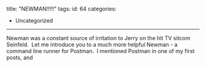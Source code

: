 title: "NEWMAN!!!!!"
tags:
id: 64
categories:
  - Uncategorized
---

Newman was a constant source of irritation to Jerry on the hit TV sitcom Seinfeld.  Let me introduce you to a much more helpful Newman - a command line runner for Postman.  I mentioned Postman in one of my first posts, and
